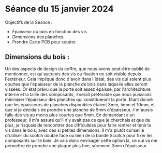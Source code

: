 # Séance du 15 janvier 2024

Objectifs de la Séance :
- Épaisseur du bois en fonction des vis
- Dimensions des planches. 
- Prendre Carte PCB pour souder.

## Dimensions du bois :
Un des aspects de design du coffre, que nous avons peut-être oublié de mentionner, est qu'aucunes des vis ou fixation ne soit visible depuis l'extérieur. Cela implique donc d'avoir dans l'idéal, des vis qui soient plus courtes que l'épaisseur de la planche de bois dans laquelle elles seront vissées. Or état prévu que la porte soit assez épaisse, par l'architechture interne et la taille des composants, il serait préférable que nous puissions minimiser l'épaisseur des planches qui constitueront la porte. Etant donné que les épaisseurs de planches disponibles étaient 3mm, 5mm et 10mm, et que si je décidais de prendre une planche de 5mm d'épaisseur, il m'aurais fallu des vis au moins plus courtes que 5mm. En demandant à un professeur, il m'a assuré qu'il n'y avait pas ce que je cherchais et que de plus, je risquais de rencontrer des difficultéss pour faire  rentrer et tenir la vis dans le bois, avec des si petites dimensions. Il m'a plutôt conseillé d'utiliser du scotch double face ou bien de la bande Scratch pour fixer les composants sur le bois. Je vais donc envisager cette option là, ce qui va me permettre de prendre une plaque plus fine, sûrement 3mm d'épaisseur. 
